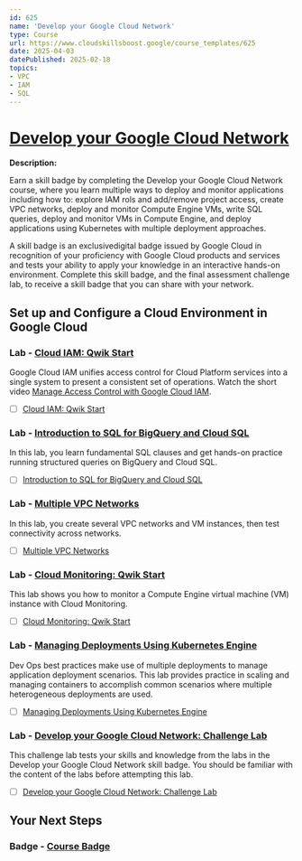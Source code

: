 ```yaml
---
id: 625
name: 'Develop your Google Cloud Network'
type: Course
url: https://www.cloudskillsboost.google/course_templates/625
date: 2025-04-03
datePublished: 2025-02-18
topics:
- VPC
- IAM
- SQL
---
```


# [Develop your Google Cloud Network](https://www.cloudskillsboost.google/course_templates/625)

**Description:**

Earn a skill badge by completing the Develop your Google Cloud Network course, where you learn multiple ways to deploy and monitor applications including how to: explore IAM rols and add/remove project access, create VPC networks, deploy and monitor Compute Engine VMs, write SQL queries, deploy and monitor VMs in Compute Engine, and deploy applications using Kubernetes with multiple deployment approaches.

A skill badge is an exclusivedigital badge issued by Google Cloud in recognition of your proficiency with Google Cloud products and services and tests your ability to apply your knowledge in an interactive hands-on environment. Complete this skill badge, and the final assessment challenge lab, to receive a skill badge that you can share with your network.

## Set up and Configure a Cloud Environment in Google Cloud

### Lab - [Cloud IAM: Qwik Start](https://www.cloudskillsboost.google/course_templates/625/labs/525534)

Google Cloud IAM unifies access  control for Cloud Platform services into a single system to present a consistent set of operations. Watch the short video <A HREF="https://youtu.be/PqMGmRhKsnM">Manage Access Control with Google Cloud IAM</A>.

- [ ] [Cloud IAM: Qwik Start](../labs/Cloud-IAM-Qwik-Start.md)

### Lab - [Introduction to SQL for BigQuery and Cloud SQL](https://www.cloudskillsboost.google/course_templates/625/labs/525535)

In this lab, you learn fundamental SQL clauses and get hands-on practice running structured queries on BigQuery and Cloud SQL.

- [ ] [Introduction to SQL for BigQuery and Cloud SQL](../labs/Introduction-to-SQL-for-BigQuery-and-Cloud-SQL.md)

### Lab - [Multiple VPC Networks](https://www.cloudskillsboost.google/course_templates/625/labs/525536)

In this lab, you create several VPC networks and VM instances, then test connectivity across networks.

- [ ] [Multiple VPC Networks](../labs/Multiple-VPC-Networks.md)

### Lab - [Cloud Monitoring: Qwik Start](https://www.cloudskillsboost.google/course_templates/625/labs/525537)

This lab shows you how to monitor a Compute Engine virtual machine (VM) instance with Cloud Monitoring.

- [ ] [Cloud Monitoring: Qwik Start](../labs/Cloud-Monitoring-Qwik-Start.md)

### Lab - [Managing Deployments Using Kubernetes Engine](https://www.cloudskillsboost.google/course_templates/625/labs/525538)

Dev Ops best practices make use of multiple deployments to manage application deployment scenarios. This lab provides practice in scaling and managing containers to accomplish common scenarios where multiple heterogeneous deployments are used.

- [ ] [Managing Deployments Using Kubernetes Engine](../labs/Managing-Deployments-Using-Kubernetes-Engine.md)

### Lab - [Develop your Google Cloud Network: Challenge Lab](https://www.cloudskillsboost.google/course_templates/625/labs/525539)

This challenge lab tests your skills and knowledge from the labs in the Develop your Google Cloud Network skill badge.  You should be familiar with the content of the labs before attempting this lab.

- [ ] [Develop your Google Cloud Network: Challenge Lab](../labs/Develop-your-Google-Cloud-Network-Challenge-Lab.md)

## Your Next Steps

### Badge - [Course Badge](https://www.cloudskillsboost.googleNone)
